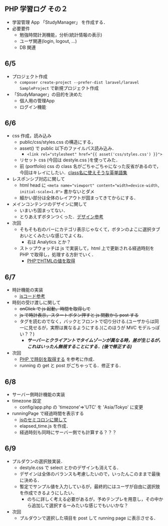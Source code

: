 PHP 学習ログ その２
--- 
- 学習管理 App 「StudyManager」 を作成する．
- 必要要件
    - 勉強時間計測機能，分析(統計情報の表示)
    - ユーザ関連(login, logout, ...)
    - DB 関連

## 6/5
- プロジェクト作成
    - ```composer create-project --prefer-dist laravel/laravel SampleProject``` で新規プロジェクト作成
- 「StudyManager」の目的を決めた
    - 個人用の管理App
    - ログイン機能

## 6/6
- css 作成，読み込み
    - public/css/styles.css の構造にする，
    - asset() で public 以下のファイルパス読み込み．
        - ```<link rel="stylesheet" href="{{ asset('css/styles.css') }}">```
    - リセット css (今回は destyle.css )を使ってみた．
    - 前 (portfolio) css の class 名がごちゃごちゃになった反省があるので，今回はキレイにしたい．[class名に使えそうな英単語集](https://taneppa.net/class_name_english/)
- レスポンシブ対応に関して
    - html head に ```<meta name="viewport" content="width=device-width, initial-scale=1.0">``` 書かないとダメ
    - 細かい部分は全体のレイアウトが固まってきてからにする．
- メインコンテンツのデザインに関して
    - いまいち固まってない．
    - とりあえずボタンつくった．[デザイン参考](https://saruwakakun.com/html-css/reference/buttons)
- 次回
    - そもそも右のバーにカテゴリ表示じゃなくて，ボタンのよこに選択タブおいとくみたいな感じでよくね．
        - 右は Analytics とか？
    - ストップウォッチは js で実装して，html 上で更新される経過時刻を PHP で取得し，処理する方針でいく．
        - [PHPでHTMLの値を取得](https://teratail.com/questions/25144)

## 6/7
- 時計機能の実装
    - [jsコード参考](https://qiita.com/delph/items/9c702cdf03a5679d93e0)
- 時刻の受け渡しに関して
    - ~~onClick で js 起動，時間を取得して~~
    - ~~js で時計表示，スタートボタン押すと js 関数から post する~~
    - タグを読むのでなく，バックとフロントで切り分ける.(ユーザからは同一に見せるが，実際は異なるようにする.)(このほうが MVC モデルっぽい？？)
        - ___サーバーとクライアントでタイムゾーンが異なる時，差が生じるが，これはいったん無視することにする．(後で修正する)___
- 次回
    - [PHP で時刻を取得する](https://blog.codecamp.jp/php-datetime) を参考に作成．
    - running の get と post がごちゃってる．修正する．

## 6/8
- サーバー側時計機能の実装
- timezone 設定
    - config/app.php の 'timezone'=>'UTC' を 'Asia/Tokyo' に変更
- runningPage で経過時間を表示する
    - [jsのセミコロンに関して](https://qiita.com/igayamaguchi/items/ac48b7e12890351ee55a)
    - elapsed_time.js を作成．
    - 経過時刻も同時にサーバー側でも計算する？？？

## 6/9
- プルダウンの選択肢実装．
    - destyle.css で select とかのデザインも消えてる．
    - デザインは全体のバランスも考慮したいので，いったんこのままで最後に決める．
    - 暫定でサンプル値を入力しているが，最終的にはユーザが自由に選択肢を作成できるようにしたい．
        - のちに詳しく考える必要があるが，予めテンプレを用意し，その中から追加して選択するーみたいな感じでもいいかな？
- 次回
    - プルダウンで選択した項目を post して running page に表示させる．